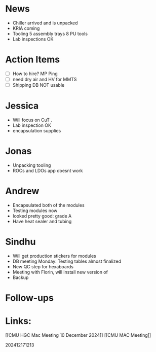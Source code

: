 
# News 
- Chiller arrived and is unpacked
- KRIA coming 
- Tooling 5 assembly trays 8 PU tools  
- Lab inspections OK

# Action Items
- [ ] How to hire? MP Ping 
- [ ] need dry air and HV for MMTS
- [ ] Shipping DB NOT usable 

# Jessica 
- Will focus on CuT . 
- Lab inspection OK
- encapsulation supplies

# Jonas
- Unpacking tooling 
- ROCs and LDOs app doesnt work
# Andrew
- Encapsulated both of the modules
- Testing modules now
- looked pretty good: grade A
- Have heat sealer and tubing

# Sindhu
- Will get production stickers for modules
- DB meeting Monday: Testing tables almost finalized 
- New QC step for hexaboards
- Meeting with Florin, will install new version of 
- Backup 




# Follow-ups


# Links: 
[[CMU HGC Mac Meeting 10 December 2024]]
[[CMU MAC Meeting]]

202412171213
